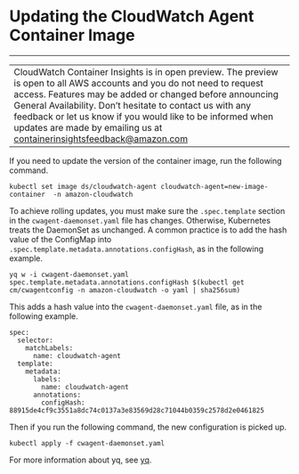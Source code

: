 # Updating the CloudWatch Agent Container Image<a name="ContainerInsights-update-image"></a>


****  

|  | 
| --- |
| CloudWatch Container Insights is in open preview\. The preview is open to all AWS accounts and you do not need to request access\. Features may be added or changed before announcing General Availability\. Don’t hesitate to contact us with any feedback or let us know if you would like to be informed when updates are made by emailing us at [containerinsightsfeedback@amazon\.com](mailto:containerinsightsfeedback@amazon.com) | 

If you need to update the version of the container image, run the following command\.

```
kubectl set image ds/cloudwatch-agent cloudwatch-agent=new-image-container  -n amazon-cloudwatch
```

To achieve rolling updates, you must make sure the `.spec.template` section in the `cwagent-daemonset.yaml` file has changes\. Otherwise, Kubernetes treats the DaemonSet as unchanged\. A common practice is to add the hash value of the ConfigMap into `.spec.template.metadata.annotations.configHash`, as in the following example\.

```
yq w -i cwagent-daemonset.yaml spec.template.metadata.annotations.configHash $(kubectl get cm/cwagentconfig -n amazon-cloudwatch -o yaml | sha256sum)
```

This adds a hash value into the `cwagent-daemonset.yaml` file, as in the following example\.

```
spec:
  selector:
    matchLabels:
      name: cloudwatch-agent
  template:
    metadata:
      labels:
        name: cloudwatch-agent
      annotations:
        configHash: 88915de4cf9c3551a8dc74c0137a3e83569d28c71044b0359c2578d2e0461825
```

Then if you run the following command, the new configuration is picked up\.

```
kubectl apply -f cwagent-daemonset.yaml 
```

For more information about yq, see [yq](https://mikefarah.github.io/yq/)\.